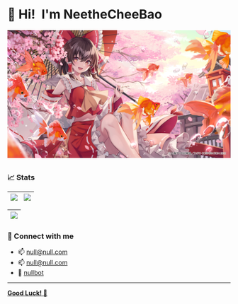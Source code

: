 # 👋 Hi!&ensp;I'm NeetheCheeBao

<a href="https://github.com/NeetheCheeBao"><img alt="image" src="/PATH/IMG/pixiv107729136.jpg" /></a>

##

### 📈 Stats

| <a href="https://github.com/NeetheCheeBao"><img src="https://github-readme-stats.vercel.app/api/top-langs/?username=NeetheCheeBao&layout=donut&bg_color=40,f04d4d,ff4af3,608bf7&title_color=fff&text_color=fff" /></a> | <a href="https://github.com/NeetheCheeBao"><img src="https://github-readme-stats.vercel.app/api?username=NeetheCheeBao&show_icons=true&theme=ambient_gradient&rank_icon=github" /></a> |
|---|---|

| ![](https://github-profile-summary-cards.vercel.app/api/cards/profile-details?username=NeetheCheeBao&theme=github) |
|---|

### 📧 Connect with me
- 📫 [null@null.com](mailto:#)
- 📫 [null@null.com](mailto:#)
- 🤖 [nullbot](href="")

----
<a href="https://github.com/NeetheCheeBao?tab=repositories">**Good Luck! 🍺**</a>

